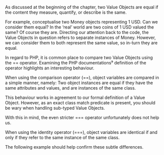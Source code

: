 As discussed at the beginning of the chapter, two Value Objects are equal if the content they measure, quantify, or describe is the same.

For example, conceptualise two Money objects representing 1 USD. Can we consider them equal? In the ‘real’ world are two coins of 1 USD valued the same? Of course they are. Directing our attention back to the code, the Value Objects in question refers to separate instances of Money. However, we can consider them to both represent the same value, so in-turn they are equal.

In regard to PHP, it is common place to compare two Value Objects using the == operator. Examining the PHP documentations⁹ definition of the operator highlights an interesting behaviour.



When using the comparison operator \(==\), object variables are compared in a simple manner, namely: Two object instances are equal if they have the same attributes and values, and are instances of the same class.



This behaviour works in agreement to our formal definition of a Value Object. However, as an exact class match predicate is present, you should be wary when handling sub-typed Value Objects.

With this in mind, the even stricter === operator unfortunately does not help us.



When using the identity operator \(===\), object variables are identical if and only if they refer to the same instance of the same class.



The following example should help confirm these subtle differences.



